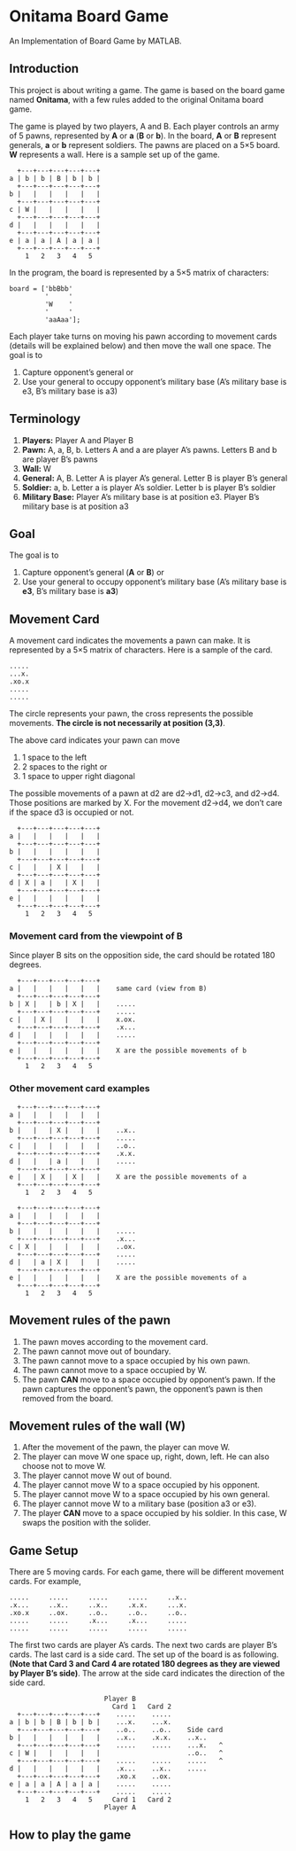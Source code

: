 # Onitama Board Game
An Implementation of Board Game by MATLAB.

## Introduction
This project is about writing a game. The game is based on the board game named **Onitama**, with a few rules added to the original Onitama board game.

The game is played by two players, A and B. Each player controls an army of 5 pawns, represented by **A** or **a** (**B** or **b**). In the board, **A** or **B** represent generals, **a** or **b** represent soldiers. The pawns are placed on a 5×5 board. **W** represents a wall. Here is a sample set up of the game.
```
  +---+---+---+---+---+
a | b | b | B | b | b |
  +---+---+---+---+---+
b |   |   |   |   |   |
  +---+---+---+---+---+
c | W |   |   |   |   |
  +---+---+---+---+---+
d |   |   |   |   |   |
  +---+---+---+---+---+
e | a | a | A | a | a |
  +---+---+---+---+---+
    1   2   3   4   5
```

In the program, the board is represented by a 5×5 matrix of characters:
```
board = ['bbBbb'
         '     '
         'W    '
         '     '
         'aaAaa'];
```

Each player take turns on moving his pawn according to movement cards (details will be explained below) and then move the wall one space.
The goal is to
1. Capture opponent’s general or
2. Use your general to occupy opponent’s military base (A’s military base is e3, B’s military base is a3)

## Terminology
1. **Players:** Player A and Player B
2. **Pawn:** A, a, B, b. Letters A and a are player A’s pawns. Letters B and b are player B’s pawns
3. **Wall:** W
4. **General:** A, B. Letter A is player A’s general. Letter B is player B’s general
5. **Soldier:** a, b. Letter a is player A’s soldier. Letter b is player B’s soldier
6. **Military Base:** Player A’s military base is at position e3. Player B’s military base is at position a3

## Goal
The goal is to
1. Capture opponent’s general (**A** or **B**) or
2. Use your general to occupy opponent’s military base (A’s military base is **e3**, B’s military base is **a3**)

## Movement Card
A movement card indicates the movements a pawn can make. It is represented by a 5×5 matrix of characters. Here is a sample of the card.
```
.....
...x.
.xo.x
.....
.....
```

The circle represents your pawn, the cross represents the possible movements. **The circle is not necessarily at position (3,3)**.

The above card indicates your pawn can move
1. 1 space to the left
2. 2 spaces to the right or
3. 1 space to upper right diagonal

The possible movements of a pawn at d2 are d2→d1, d2→c3, and d2→d4. Those positions are marked by X.
For the movement d2→d4, we don’t care if the space d3 is occupied or not.
```
  +---+---+---+---+---+
a |   |   |   |   |   |
  +---+---+---+---+---+
b |   |   |   |   |   |
  +---+---+---+---+---+
c |   |   | X |   |   |
  +---+---+---+---+---+
d | X | a |   | X |   |
  +---+---+---+---+---+
e |   |   |   |   |   |
  +---+---+---+---+---+
    1   2   3   4   5
```

### Movement card from the viewpoint of B
Since player B sits on the opposition side, the card should be rotated 180 degrees.
```
  +---+---+---+---+---+
a |   |   |   |   |   |    same card (view from B)
  +---+---+---+---+---+
b | X |   | b | X |   |    .....
  +---+---+---+---+---+    .....
c |   | X |   |   |   |    x.ox.
  +---+---+---+---+---+    .x...
d |   |   |   |   |   |    .....
  +---+---+---+---+---+
e |   |   |   |   |   |    X are the possible movements of b
  +---+---+---+---+---+
    1   2   3   4   5
```

### Other movement card examples
```
  +---+---+---+---+---+
a |   |   |   |   |   |
  +---+---+---+---+---+
b |   |   | X |   |   |    ..x..
  +---+---+---+---+---+    .....
c |   |   |   |   |   |    ..o..
  +---+---+---+---+---+    .x.x.
d |   |   | a |   |   |    .....
  +---+---+---+---+---+
e |   | X |   | X |   |    X are the possible movements of a
  +---+---+---+---+---+
    1   2   3   4   5
```

```
  +---+---+---+---+---+
a |   |   |   |   |   |
  +---+---+---+---+---+
b |   |   |   |   |   |    .....
  +---+---+---+---+---+    .x...
c | X |   |   |   |   |    ..ox.
  +---+---+---+---+---+    .....
d |   | a | X |   |   |    .....
  +---+---+---+---+---+
e |   |   |   |   |   |    X are the possible movements of a
  +---+---+---+---+---+
    1   2   3   4   5

```

## Movement rules of the pawn
1. The pawn moves according to the movement card.
2. The pawn cannot move out of boundary.
3. The pawn cannot move to a space occupied by his own pawn.
4. The pawn cannot move to a space occupied by W.
5. The pawn **CAN** move to a space occupied by opponent’s pawn. If the pawn captures the opponent’s pawn, the opponent’s pawn is then removed from the board.

## Movement rules of the wall (W)
1. After the movement of the pawn, the player can move W.
2. The player can move W one space up, right, down, left. He can also choose not to move W.
3. The player cannot move W out of bound.
4. The player cannot move W to a space occupied by his opponent.
5. The player cannot move W to a space occupied by his own general.
6. The player cannot move W to a military base (position a3 or e3).
7. The player **CAN** move to a space occupied by his soldier. In this case, W swaps the position with the solider.

## Game Setup
There are 5 moving cards. For each game, there will be different movement cards. For example,
```
.....     .....     .....     .....     ..x..
.x...     ..x..     ..x..     .x.x.     ...x.
.xo.x     ..ox.     ..o..     ..o..     ..o..
.....     .....     .x...     .x...     .....
.....     .....     .....     .....     .....
```

The first two cards are player A’s cards. The next two cards are player B’s cards. The last card is a side card.
The set up of the board is as following. **(Note that Card 3 and Card 4 are rotated 180 degrees as they are viewed by Player B’s side)**.
The arrow at the side card indicates the direction of the side card.
```
                        Player B
                          Card 1   Card 2
  +---+---+---+---+---+    .....    .....
a | b | b | B | b | b |    ...x.    ...x.
  +---+---+---+---+---+    ..o..    ..o..    Side card
b |   |   |   |   |   |    ..x..    .x.x.    ..x..
  +---+---+---+---+---+    .....    .....    ...x.   ^
c | W |   |   |   |   |                      ..o..   ^
  +---+---+---+---+---+    .....    .....    .....   ^
d |   |   |   |   |   |    .x...    ..x..    .....
  +---+---+---+---+---+    .xo.x    ..ox.
e | a | a | A | a | a |    .....    .....
  +---+---+---+---+---+    .....    .....
    1   2   3   4   5     Card 1   Card 2
                        Player A
```
## How to play the game
